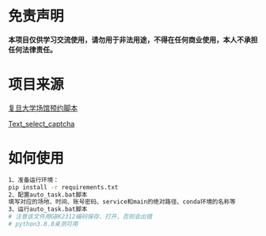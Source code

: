 # 免责声明
**本项目仅供学习交流使用，请勿用于非法用途，不得在任何商业使用，本人不承担任何法律责任。**

# 项目来源
[复旦大学场馆预约脚本](https://github.com/ProgramEverything/fdu-auto-reservation)

[Text_select_captcha](https://github.com/MgArcher/Text_select_captcha)

# 如何使用
``` bash
1、准备运行环境：
pip install -r requirements.txt
2、配置auto_task.bat脚本
填写对应的场地、时间、账号密码、service和main的绝对路径、conda环境的名称等
3、运行auto_task.bat脚本
# 注意该文件用GBK2312编码保存、打开，否则会出错
# python3.8.8亲测可用
```  
